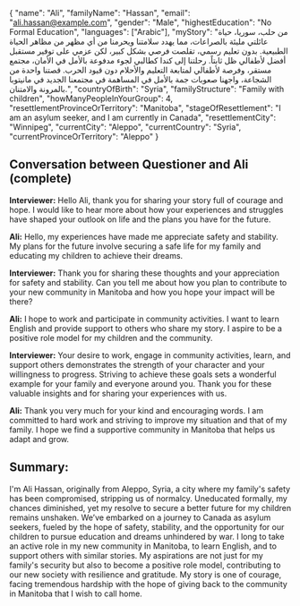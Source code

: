 {
  "name": "Ali",
  "familyName": "Hassan",
  "email": "ali.hassan@example.com",
  "gender": "Male",
  "highestEducation": "No Formal Education",
  "languages": ["Arabic"],
  "myStory": "من حلب، سوريا، حياة عائلتي مليئة بالصراعات، مما يهدد سلامتنا ويحرمنا من أي مظهر من مظاهر الحياة الطبيعية. بدون تعليم رسمي، تقلصت فرصي بشكل كبير، لكن عزمي على توفير مستقبل أفضل لأطفالي ظل ثابتاً. رحلتنا إلى كندا كطالبي لجوء مدفوعة بالأمل في الأمان، مجتمع مستقر، وفرصة لأطفالي لمتابعة التعليم والأحلام دون قيود الحرب. قصتنا واحدة من الشجاعة، واجهنا صعوبات جمة بالأمل في المساهمة في مجتمعنا الجديد في مانيتوبا بالمرونة والامتنان.",
  "countryOfBirth": "Syria",
  "familyStructure": "Family with children",
  "howManyPeopleInYourGroup": 4,
  "resettlementProvinceOrTerritory": "Manitoba",
  "stageOfResettlement": "I am an asylum seeker, and I am currently in Canada",
  "resettlementCity": "Winnipeg",
  "currentCity": "Aleppo",
  "currentCountry": "Syria",
  "currentProvinceOrTerritory": "Aleppo"
}

## Conversation between Questioner and Ali (complete)

**Interviewer:** Hello Ali, thank you for sharing your story full of courage and hope. I would like to hear more about how your experiences and struggles have shaped your outlook on life and the plans you have for the future.

**Ali:** Hello, my experiences have made me appreciate safety and stability. My plans for the future involve securing a safe life for my family and educating my children to achieve their dreams.

**Interviewer:** Thank you for sharing these thoughts and your appreciation for safety and stability. Can you tell me about how you plan to contribute to your new community in Manitoba and how you hope your impact will be there?

**Ali:** I hope to work and participate in community activities. I want to learn English and provide support to others who share my story. I aspire to be a positive role model for my children and the community.

**Interviewer:** Your desire to work, engage in community activities, learn, and support others demonstrates the strength of your character and your willingness to progress. Striving to achieve these goals sets a wonderful example for your family and everyone around you. Thank you for these valuable insights and for sharing your experiences with us.

**Ali:** Thank you very much for your kind and encouraging words. I am committed to hard work and striving to improve my situation and that of my family. I hope we find a supportive community in Manitoba that helps us adapt and grow.

## Summary:

I'm Ali Hassan, originally from Aleppo, Syria, a city where my family's safety has been compromised, stripping us of normalcy. Uneducated formally, my chances diminished, yet my resolve to secure a better future for my children remains unshaken. We’ve embarked on a journey to Canada as asylum seekers, fueled by the hope of safety, stability, and the opportunity for our children to pursue education and dreams unhindered by war. I long to take an active role in my new community in Manitoba, to learn English, and to support others with similar stories. My aspirations are not just for my family's security but also to become a positive role model, contributing to our new society with resilience and gratitude. My story is one of courage, facing tremendous hardship with the hope of giving back to the community in Manitoba that I wish to call home.
